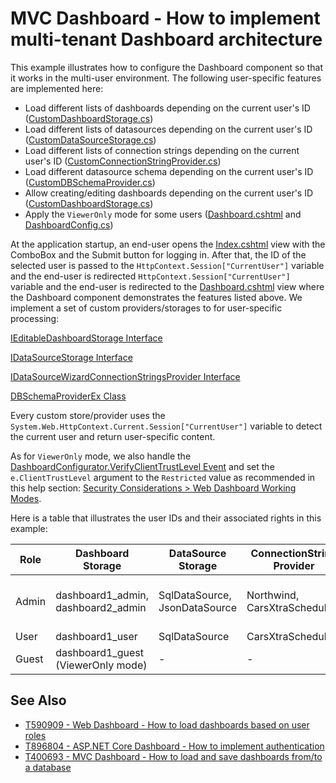 # MVC Dashboard - How to implement multi-tenant Dashboard architecture

This example illustrates how to configure the Dashboard component so that it works in the multi-user environment. The following user-specific features are implemented here:

* Load different lists of dashboards depending on the current user's ID ([CustomDashboardStorage.cs](./CS/MVCDashboard/Code/CustomDashboardStorage.cs))
* Load different lists of datasources depending on the current user's ID ([CustomDataSourceStorage.cs](./CS/MVCDashboard/Code/CustomDataSourceStorage.cs))
* Load different lists of connection strings depending on the current user's ID ([CustomConnectionStringProvider.cs](./CS/MVCDashboard/Code/CustomConnectionStringProvider.cs))
* Load different datasource schema depending on the current user's ID ([CustomDBSchemaProvider.cs](./CS/MVCDashboard/Code/CustomDBSchemaProvider.cs))
* Allow creating/editing dashboards depending on the current user's ID ([CustomDashboardStorage.cs](./CS/MVCDashboard/Code/CustomDashboardStorage.cs))
* Apply the `ViewerOnly` mode for some users ([Dashboard.cshtml](./CS/MVCDashboard/Views/Home/Dashboard.cshtml) and [DashboardConfig.cs](./CS/MVCDashboard/App_Start/DashboardConfig.cs))

At the application startup, an end-user opens the [Index.cshtml](./CS/MVCDashboard/Views/Home/Index.cshtml) view with the ComboBox and the Submit button for logging in. After that, the ID of the selected user is passed to the `HttpContext.Session["CurrentUser"]` variable and the end-user is redirected `HttpContext.Session["CurrentUser"]` variable and the end-user is redirected to the [Dashboard.cshtml](./CS/MVCDashboard/Views/Home/Dashboard.cshtml) view where the Dashboard component demonstrates the features listed above. We implement a set of custom providers/storages to for user-specific processing:

[IEditableDashboardStorage Interface](https://docs.devexpress.com/Dashboard/DevExpress.DashboardWeb.IEditableDashboardStorage)

[IDataSourceStorage Interface](https://docs.devexpress.com/Dashboard/DevExpress.DashboardWeb.IDataSourceStorage)

[IDataSourceWizardConnectionStringsProvider Interface](https://docs.devexpress.com/CoreLibraries/DevExpress.DataAccess.Web.IDataSourceWizardConnectionStringsProvider)

[DBSchemaProviderEx Class](https://docs.devexpress.com/CoreLibraries/DevExpress.DataAccess.Sql.DBSchemaProviderEx)

Every custom store/provider uses the `System.Web.HttpContext.Current.Session["CurrentUser"]` variable to detect the current user and return user-specific content.

As for `ViewerOnly` mode, we also handle the [DashboardConfigurator.VerifyClientTrustLevel Event](https://docs.devexpress.com/Dashboard/DevExpress.DashboardWeb.DashboardConfigurator.VerifyClientTrustLevel) and set the `e.ClientTrustLevel` argument to the `Restricted` value as recommended in this help section: [Security Considerations > Web Dashboard Working Modes](https://docs.devexpress.com/Dashboard/118651/web-dashboard/general-information/security-considerations#web-dashboard-working-modes).

Here is a table that illustrates the user IDs and their associated rights in this example:

| Role  | Dashboard Storage | DataSource Storage | ConnectionString Provider | DBSchema Provider | Create/Edit |
| --- | --- | --- | --- | --- | --- |
| Admin | dashboard1_admin, dashboard2_admin | SqlDataSource, JsonDataSource | Northwind, CarsXtraScheduling | All (Categories, Products, Cars,...) | Yes |
| User | dashboard1_user | SqlDataSource | CarsXtraScheduling | Cars | No |
| Guest | dashboard1_guest (ViewerOnly mode) | - | - | - | - |

## See Also

- [T590909 - Web Dashboard - How to load dashboards based on user roles](https://supportcenter.devexpress.com/ticket/details/t590909/web-dashboard-how-to-load-dashboards-based-on-user-roles)
- [T896804 - ASP.NET Core Dashboard - How to implement authentication](https://supportcenter.devexpress.com/ticket/details/t896804/asp-net-core-dashboard-how-to-implement-authentication)
- [T400693 - MVC Dashboard - How to load and save dashboards from/to a database](https://supportcenter.devexpress.com/ticket/details/t400693/mvc-dashboard-how-to-load-and-save-dashboards-from-to-a-database)
